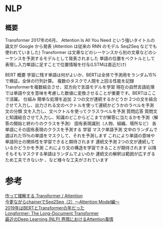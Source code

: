 # NLP

## 概要

Transformer
    2017年の6月、 Attention Is All You Need という強いタイトルの論文が Google から発表
        (Attention は従来の RNN のモデル Seq2Seq などでも使われていました)
        Transformer は文章などのシーケンスから別の文章などのシーケンスを予測するモデルとして発表されました
    単語の位置をベクトルとして表現し入力単語に足すことで位置情報を付与(LSTMは直近だけ)

BERT
    概要
        学習に残す単語は何がよいか、BERTは全体で予測用をランダム15%で検証。全体の行列計算。
        複数のタスクで人間を上回る性能を記録
            Transformerを複数結合させ、双方向で言語モデルを学習
        現在の自然言語処理では単語や文を意味を考慮した数値に変換させることが重要です。BERTはここで活躍。
    仕組み
        簡単な処理を追加
            ２つの文が連続するかどうか
                2つの文を結合させて入力し、出力される文のベクトルを使って連続かどうかのラベルを予測
            文の分類
                文を入力し、文ベクトルを使ってクラスラベルを予測
            質問応答
                質問文と知識結合させて入力し、知識のどこからどこまでが解答に当たるかを予測（解答の開始と終わりのクラスを予測）
            固有表現識別（人物、組織、場所など）
                各単語にその固有表現のクラスを予測する
    学習
        マスク単語予測
            文中のランダムで選ばれた15％の単語をマスクして、それを予測します
            これにより単語の意味や単語同士の関係性を学習できると期待されます
        連続文予測
            2つの文が連続しているかどうかを予測
            これにより文の構造を学習できることが期待されます
    以降
        そもそもマスクする単語はランダムでよいのか
        連続文の解釈は範囲が広すぎるため工夫できないか
        、など様々な工夫がされています



# 参考
[作って理解する Transformer / Attention](https://qiita.com/halhorn/items/c91497522be27bde17ce)  
[今更ながらchainerでSeq2Seq（2）〜Attention Model編〜](https://qiita.com/kenchin110100/items/eb70d69d1d65fb451b67)  
[2019年はBERTとTransformerの年だった](https://ainow.ai/2020/02/25/183082/)  
[Longformer: The Long-Document Transformer](https://github.com/reo11/papers100knock/issues/35)  
[最近のDeep Learning (NLP) 界隈におけるAttention事情](https://www.slideshare.net/yutakikuchi927/deep-learning-nlp-attention)  


